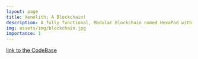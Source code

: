 ```yaml
---
layout: page
title: Xenolith; A Blockchain!
description: A fully functional, Modular Blockchain named HexaPod with Native token HEX.
img: assets/img/blockchain.jpg
importance: 1
---
```


[link to the CodeBase ](https://github.com/EggsyOnCode/xenolith)